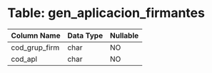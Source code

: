# Table: gen_aplicacion_firmantes

| Column Name | Data Type | Nullable |
|-------------|-----------|----------|
| cod_grup_firm | char | NO |
| cod_apl | char | NO |
